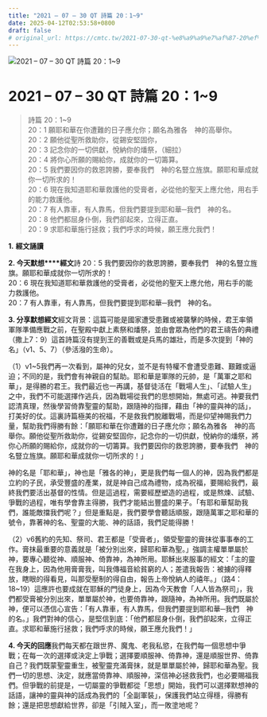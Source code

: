 ```yaml
---
title: "2021 – 07 – 30 QT 詩篇 20：1~9"
date: 2025-04-12T02:53:58+0800
draft: false
# original_url: https://cmtc.tw/2021-07-30-qt-%e8%a9%a9%e7%af%87-20%ef%bc%9a19
---
```


![2021 – 07 – 30 QT 詩篇 20：1~9](/images/qt.jpg   "2021 – 07 – 30 QT 詩篇 20：1~9")

# 2021 – 07 – 30 QT 詩篇 20：1~9

> 詩篇 20：1~9  
> 20：1 願耶和華在你遭難的日子應允你；願名為雅各　神的高舉你。  
> 20：2 願他從聖所救助你，從錫安堅固你，  
> 20：3 記念你的一切供獻，悅納你的燔祭，（細拉）  
> 20：4 將你心所願的賜給你，成就你的一切籌算。  
> 20：5 我們要因你的救恩誇勝，要奉我們　神的名豎立旌旗。願耶和華成就你一切所求的！  
> 20：6 現在我知道耶和華救護他的受膏者，必從他的聖天上應允他，用右手的能力救護他。  
> 20：7 有人靠車，有人靠馬，但我們要提到耶和華─我們　神的名。  
> 20：8 他們都屈身仆倒，我們卻起來，立得正直。  
> 20：9 求耶和華施行拯救；我們呼求的時候，願王應允我們！

**1.** **經文誦讀**

**2. 今天默想****經文**詩 20：5 我們要因你的救恩誇勝，要奉我們　神的名豎立旌旗。願耶和華成就你一切所求的！  
20：6 現在我知道耶和華救護他的受膏者，必從他的聖天上應允他，用右手的能力救護他。  
20：7 有人靠車，有人靠馬，但我們要提到耶和華─我們　神的名。

**3. 分享默想經文**經文背景：這篇可能是國家遭受患難或被襲擊的時候，君王率領軍隊準備應戰之前，在聖殿中獻上素祭和燔祭，並由會眾為他們的君王禱告的典禮（撒上7：9）這首詩篇沒有提到王的善戰或是兵馬的雄壯，而是多次提到「神的名」（v1、5、7）（參活潑的生命）。

（1）v1~5我們再一次看到，屬神的兒女，並不是有特權不會遭受患難、艱難或逼迫；不同的是，我們會有神親自的幫助。耶和華是軍隊的元帥，是「萬軍之耶和華」，是得勝的君王。我們最近也一再講，基督徒活在「戰場人生」、「試驗人生」之中，我們不可能選擇作逃兵，因為戰場從我們的思想開始，無處可逃。神要我們認清真理，然後學習倚靠聖靈的幫助，跟隨神的指揮，藉由「神的靈與神的話」，打美好的仗。這裏詩篇極美的祝福，不是救我們脫離戰場，而是仰望神賜我們力量，幫助我們得勝有餘：「願耶和華在你遭難的日子應允你；願名為雅各　神的高舉你。願他從聖所救助你，從錫安堅固你，記念你的一切供獻，悅納你的燔祭，將你心所願的賜給你，成就你的一切籌算。我們要因你的救恩誇勝，要奉我們　神的名豎立旌旗。願耶和華成就你一切所求的！」

神的名是「耶和華」，神也是「雅各的神」，更是我們每一個人的神，因為我們都是立約的子民，承受豐盛的產業，就是神自己成為禮物，成為祝福，要賜給我們，最終我們要活出基督的性情。但是這過程，需要經歷塑造的過程，或是熬煉、試驗、爭戰的過程，唯有學會靠主得勝，我們才能結出豐盛的果子。「有耶和華幫助我們，誰能敵擋我們呢？」但是重點是，我們要學會聽話順服，跟隨萬軍之耶和華的號令，靠著神的名、聖靈的大能、神的話語，我們足能得勝！

（2）v6舊約的先知、祭司、君王都是「受膏者」，領受聖靈的膏抹從事事奉的工作。膏抹最重要的意義就是「被分別出來，歸耶和華為聖。」強調主權單單屬於神，要專心聽從神、順服神、倚靠神，為神所用。耶穌出來服事的經文：「主的靈在我身上，因為他用膏膏我，叫我傳福音給貧窮的人；差遣我報告：被擄的得釋放，瞎眼的得看見，叫那受壓制的得自由，報告上帝悅納人的禧年。」（路4：18~19）這應許也要成就在耶穌的門徒身上，因為今天教會「人人皆為祭司」，我們都受膏被分別出來，單單屬於神，也要倚靠神，跟隨神，為神所用。我們既屬於神，便可以憑信心宣告：「有人靠車，有人靠馬，但我們要提到耶和華─我們　神的名。」我們對神的信心，是堅信到底：「他們都屈身仆倒，我們卻起來，立得正直。求耶和華施行拯救；我們呼求的時候，願王應允我們！」

**4. 今天的回應**我們每天都在跟世界、魔鬼、老我私慾，在我們每一個思想中爭戰；在每一次的選擇或決定上爭戰；選擇要順服神、倚靠神，還是順服世界、倚靠自己？我們既蒙聖靈重生，被聖靈充滿膏抹，就是單單屬於神，歸耶和華為聖。我們一切的思想、決定，就應當倚靠神、順服神，深信神必拯救我們，也必要賜福我們。但爭戰的前提是，一切屬靈的爭戰都從「思想」開始，我們可以選擇默想神的話語，讓神的靈與神的話成為我們的「全副軍裝」，保護我們站立得穩，得勝有餘；還是把思想獻給世界，卻是「引賊入室」，而一敗塗地呢？